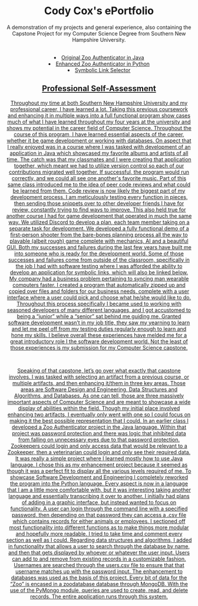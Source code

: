 <center><h1><strong>Cody Cox's ePortfolio</strong></h1>

<p>A demonstration of my projects and general experience, also containing the Capstone Project for my Computer Science Degree from Southern New Hampshire University.</p><br>
<li><a href="https://codycox-admin@bitbucket.org/codycox/zooauthenticatorjava.git">Original Zoo Authenticator in Java<br>
<li><a href="https://github.com/cohcox/cohcox.github.io/tree/main/ZooAuthenticatorPython">Enhanced Zoo Authenticator in Python<br>
<li><a href="https://github.com/cohcox/symboliclink/tree/main/SymbolicLinkSelector">Symbolic Link Selector<br>
  
<h2>Professional Self-Assessment</h2>
<p>Throughout my time at both Southern New Hampshire University and my professional career, I have learned a lot. Taking this previous coursework and enhancing it in multiple ways into a full functional program show cases much of what I have learned throughout my four years at the university and shows my potential in the career field of Computer Science. Throughout the course of this program, I have learned essential aspects of the career, whether it be game development or working with databases. On aspect that I really enjoyed was in a course where I was tasked with development of an application in Java which showcased my favorite albums and artists of all time. The catch was that my classmates and I were creating that application together, which meant we had to utilize version control so each of our contributions migrated well together. If successful, the program would run correctly, and we could all see one another's favorite music. Part of this same class introduced me to the idea of peer code reviews and what could be learned from them. Code review is now likely the biggest part of my development process. I am meticulously testing every function in pieces, then sending those snippets over to other developer friends I have for review, constantly trying to find ways to improve. This also held true for another course I had for game development that operated in much the same way. We utilized Discord to develop a plan, each team member taking on a separate task for development. We developed a fully functional demo of a first-person shooter from the bare-bones planning process all the way to playable (albeit rough) game complete with mechanics, AI and a beautiful GUI. Both my successes and failures during the last few years have built me into someone who is ready for the development world. Some of those successes and failures come from outside of the classroom, specifically in the job I had with software testing where I was afforded the ability to develop an application for symbolic links, which will also be linked below. My company had a business problem pertaining to syncing man wearable computers faster. I created a program that automatically zipped up and copied over files and folders for our business needs, complete with a user interface where a user could pick and choose what he/she would like to do. Throughout this process specifically I became used to working with seasoned developers of many different languages, and I got accustomed to being a “junior” while a “senior” sat behind me guiding me. Granted software development wasn’t in my job title, they saw my yearning to learn and let me peel off from my testing duties regularly enough to learn and hone my skills. I believe overall these experiences have melded me for a great introductory role I the software development world. Not the least of those experiences is my submission for my Computer Science capstone.</p><br>
<p>Speaking of that capstone, let’s go over what exactly that capstone involves. I was tasked with selecting an artifact from a previous course, or multiple artifacts, and then enhancing it/them in three key areas. Those areas are Software Design and Engineering, Data Structures and Algorithms, and Databases. As one can tell, those are three massively important aspects of Computer Science and are meant to showcase a wide display of abilities within the field. Though my initial place involved enhancing two artifacts, I eventually only went with one so I could focus on making it the best possible representation that I could. In an earlier class I developed a Zoo Authenticator project in the Java language. Within that project was password protection and there was logic that inhibited data from falling on unnecessary eyes due to that password protection. Zookeepers could login and only access data that would be relevant to a Zookeeper, then a veterinarian could login and only see their required data. It was really a simple project where I learned mostly how to use Java language. I chose this as my enhancement project because it seemed as though it was a perfect fit to display all the various levels required of me. To showcase Software Development and Engineering I completely reworked the program into the Python language. Every aspect is now in a language that I am a little more comfortable with, but it was interesting taking another language and essentially transcribing it over to another. I initially had plans of adding in a graphic interface, but instead wanted to focus on functionality. A user can login through the command line with a specified password, then depending on that password they can access a .csv file which contains records for either animals or employees. I sectioned off most functionality into different functions as to make things more modular and hopefully more readable. I tried to take time and comment every section as well as I could. Regarding data structures and algorithms, I added in functionality that allows a user to search through the database by name, and then that gets displayed by whoever or whatever the user input. Users can add to and remove from existing records in a customizable fashion. Usernames are searched through the users.csv file to ensure that that username matches up with the password input. The enhancement to databases was used as the basis of this project. Every bit of data for the “Zoo” is encased in a zoodatabase database through MongoDB. With the use of the PyMongo module, queries are used to create, read, and delete records. The entire application runs through this system.</p>

